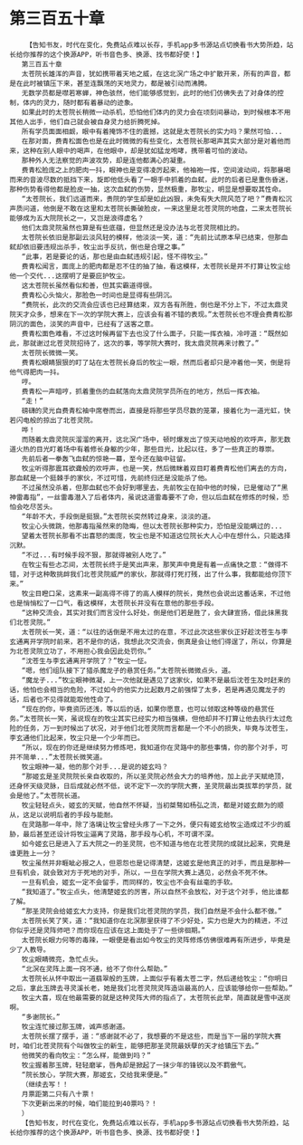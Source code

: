 # 第三百五十章
        【告知书友，时代在变化，免费站点难以长存，手机app多书源站点切换看书大势所趋，站长给你推荐的这个换源APP，听书音色多、换源、找书都好使！】
       第三百五十章
       太苍院长雄浑的声音，犹如携带着天地之威，在这北溟广场之中扩散开来，所有的声音，都是在此时被镇压下来，甚至连飘荡的天地灵力，都是被引动而沸腾。
       无数学员都是噤若寒蝉，神色骇然，他们能够感觉到，此时的他们仿佛失去了对身体的控制，体内的灵力，随时都有着暴动的迹象。
       如果此时的太苍院长稍微一动杀机，恐怕他们体内的灵力会在顷刻间暴动，到时候根本不用其他人出手，他们自己就会被自身灵力给折腾死掉。
       所有学员面面相觑，眼中有着掩饰不住的震撼，这就是太苍院长的实力吗？果然可怕...
       在那对面，费青松面色也是在此时微微的有些变化，太苍院长那喝声其实大部分是对着他而来，这种在别人眼中的喝声，在他眼中，却是犹如猛龙咆哮，携带着可怕的波动。
       那种外人无法察觉的声波攻势，却是连他都满心的凝重。
       费青松脸庞之上的肥肉一抖，眼神也是变得凌厉起来，他袖袍一挥，空间波动间，将那暴喝而来的音波尽数的抵挡下来，旋即他低头看了一眼手中抓着的血弑，此时的后者已是重伤昏迷，那种伤势看得他都是脸皮一抽，这次血弑的伤势，显然极重，那牧尘，明显是想要取其性命。
       “太苍院长，我们远道而来，贵院的学生却是如此凶狠，未免有失大院风范了吧？”费青松沉声质问道，他倒是不敢在这里和太苍院长撕破脸皮，一来这里是北苍灵院的地盘，二来太苍院长能够成为五大院院长之一，又岂是浪得虚名？
       他们太鼎灵院虽然也算是有些底蕴，但显然还是没办法与北苍灵院相比的。
       太苍院长依旧是那副云淡风轻的模样，他淡淡一笑，道：“先前比试原本早已结束，但那血弑却依旧要违规出杀手，牧尘出手反抗，倒也是合理之事。”
       “此事，若是要论的话，那也是由血弑违规引起，怪不得牧尘。”
       费青松闻言，面庞上的肥肉都是忍不住的抽了抽，看这模样，太苍院长是并不打算让牧尘给他一个交代...这摆明了是要庇护牧尘。
       这太苍院长虽然看似和善，但其实霸道得很。
       费青松心头恼火，那脸色一时间也是显得有些阴沉。
       “费院长，此次的交流会应该也已经算结束，双方各有所胜，倒也是不分上下，不过太鼎灵院天才众多，想来在下一次的学院大赛上，应该会有着不错的表现。”太苍院长也不理会费青松那阴沉的面色，淡笑的声音中，已经有了送客之意。
       费青松面色难看，不过这时候再留下去也没了什么面子，只能一挥衣袖，冷哼道：“既然如此，那就谢过北苍灵院招待了，这次的事，等学院大赛时，我太鼎灵院再来讨教了。”
       太苍院长微微一笑。
       费青松眼睛狠狠的盯了站在太苍院长身后的牧尘一眼，然而后者却只是冲着他一笑，倒是将他气得肥肉一抖。
       哼。
       费青松一声暗哼，抓着重伤的血弑落向太鼎灵院学员所在的地方，然后一挥衣袖。
       “走！”
       磅礴的灵光自费青松袖中席卷而出，直接是将那些学员尽数的笼罩，接着化为一道光虹，快若闪电般的掠出了北苍灵院。
       哗！
       而随着太鼎灵院灰溜溜的离开，这北溟广场中，顿时爆发出了惊天动地般的欢呼声，那无数道火热的目光盯着场中有着修长身躯的少年，那些目光，比起以往，多了一些真正的尊崇。
       先前后者一拳轰飞血弑的惊艳一幕，至今还在脑中驻留。
       牧尘听得那震耳欲聋般的欢呼声，也是一笑，然后微眯着双目盯着费青松他们离去的方向，那血弑是一个挺棘手的家伙，不过可惜，先前终归还是没能杀了他。
       不过虽然没杀着，但那血弑也不会好到哪里去，先前牧尘在拍中他的时候，已是催动了“黑神雷毒指”，一丝雷毒潜入了后者体内，虽说这道雷毒要不了命，但以后血弑在修炼的时候，恐怕会吃尽苦头。
       “年龄不大，手段倒是挺狠。”太苍院长突然转过身来，淡淡的道。
       牧尘心头微跳，他那毒指虽然来的隐晦，但以太苍院长那种实力，恐怕是没能瞒过的...
       望着太苍院长那看不出喜怒的面庞，牧尘也是不知道这位院长大人心中在想什么，只能选择沉默。
       “不过...有时候手段不狠，那就得被别人吃了。”
       在牧尘有些忐忑间，太苍院长终于是笑出声来，那笑声中竟是有着一点痛快之意：“做得不错，对于这种敢挑衅我们北苍灵院威严的家伙，那就得打死打残，出了什么事，我都能给你顶下来。”
       牧尘目瞪口呆，这素来一副高得不得了的高人模样的院长，竟然也会说出这番话来，不过他也是悄悄松了一口气，看这模样，太苍院长并没有在意他的那些手段。
       “这种交流会，其实对我们而言没什么好处，倒是他们若是胜了，会大肆宣扬，借此抹黑我们北苍灵院。”
       太苍院长一笑，道：“以往的话倒是不用太过的在意，不过此次这些家伙正好趁沈苍生与李玄通离开学院时前来，若不是你的话，我想此次交流会，倒真是会让他们得逞了，所以，你算是为北苍灵院立功了，不用担心我会因此处罚你。”
       “沈苍生与李玄通离开学院了？”牧尘一怔。
       “嗯，他们组队接下了猎杀魔龙子的悬赏任务。”太苍院长微微点头，道。
       “魔龙子...”牧尘眼神微凝，上一次他就是遇见了这家伙，如果不是最后沈苍生及时赶来的话，他怕也会相当的危险，不过如今的他实力比起数月之前强悍了太多，若是再遇见魔龙子的话，后者也不见得就能取他性命了。
       “现在的你，毕竟资历还浅，等以后的话，如果你愿意，也可以领取这种等级的悬赏任务。”太苍院长一笑，虽说现在的牧尘其实已经实力相当强横，但他却并不打算让他去执行太过危险的任务，万一到时候出了状况，对于他们北苍灵院而言都是一个不小的损失，毕竟与沈苍生，李玄通他们比起来，牧尘只是一个少年而已。
       “所以，现在的你还是继续努力修炼吧，我知道你在灵路中的那些事情，你的那个对手，可并不简单...”太苍院长微笑道。
       牧尘眼神一凝，他的那个对手...是说的姬玄吗？
       “那姬玄是圣灵院院长亲自收取的，所以圣灵院必然会大力的培养他，加上此子天赋绝顶，还身怀天级灵脉，日后成就必然不低，说不定下一次的学院大赛，圣灵院最出类拔萃的学员，就会是他了。”太苍院长道。
       牧尘轻轻点头，姬玄的天赋，他自然不怀疑，当初桀骜如杨弘之流，都是对姬玄颇为的顺从，这足以说明后者的手段与能耐。
       在灵路那一年中，除了洛璃让牧尘曾经头疼了一下之外，便只有姬玄给牧尘造成过不少的威胁，最后甚至还设计将牧尘逼离了灵路，那手段与心机，不可谓不深。
       如今姬玄已是进入了五大院之一的圣灵院，也不知道与他在北苍灵院的成就比起来，究竟是谁更胜上一分？
       牧尘虽然并非睚眦必报之人，但恩怨也是记得清楚，这姬玄是他真正的对手，而且是那种一旦有机会，就会致对方于死地的对手，所以，一旦在学院大赛上遇见，必然会不死不休。
       一旦有机会，姬玄一定不会留手，而同样的，牧尘也不会有丝毫的手软。
       “我知道了。”牧尘点头，他清楚姬玄的厉害，所以自然不会放松，对于这个对手，他比谁都了解。
       “那圣灵院会给姬玄大力支持，你是我们北苍灵院的学员，我们自然是不会什么都不做。”
       太苍院长笑了笑，道：“我知道你在北溟那里获得了不少好处，实力也是大为的精进，不过你似乎还是灵阵师吧？而你现在应该在这上面处于了一些徘徊期。”
       太苍院长眼力何等的毒辣，一眼便是看出如今牧尘的灵阵修炼仿佛很难再有所进步，毕竟是少了人教导。
       牧尘眼睛微亮，急忙点头。
       “北溟在灵阵上面一窍不通，给不了你什么帮助。”
       太苍院长从怀中取出一道翡翠般的玉牌，上面似乎有着太苍二字，然后递给牧尘：“你明日之后，拿此玉牌去寻灵溪长老，她是我们北苍灵院灵阵造诣最高的人，应该能够给你一些帮助。”
       牧尘大喜，现在他最需要的就是这种灵阵大师的指点了，太苍院长此举，简直就是雪中送炭啊。
       “多谢院长。”
       牧尘连忙接过那玉牌，诚声感谢道。
       太苍院长摆了摆手，道：“感谢就不必了，我想要的不是这些，而是当下一届的学院大赛时，咱们北苍灵院有个叫做牧尘的新生，能够把那圣灵院最妖孽的天才给镇压下去。”
       他微笑的看向牧尘：“怎么样，能做到吗？”
       牧尘握着那玉牌，轻轻磨挲，唇角却是掀起了一抹少年的锋锐以及不羁傲气。
       “院长放心，学院大赛，那姬玄，交给我来便是。”
       （继续去写！！
       月票距第二只有八十票！
       下次更新出来的时候，咱们能拉到40票吗？！
       ）
       【告知书友，时代在变化，免费站点难以长存，手机app多书源站点切换看书大势所趋，站长给你推荐的这个换源APP，听书音色多、换源、找书都好使！】